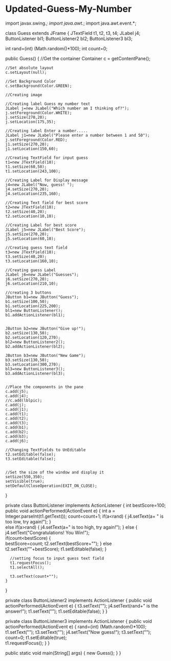 Updated-Guess-My-Number
=======================
import javax.swing.*;
import java.awt.*;
import java.awt.event.*;

class Guess extends JFrame { 
  JTextField t1, t2, t3, t4; 
  JLabel j4; 
  ButtonListener bl1; 
  ButtonListener2 bl2; 
  ButtonListener3 bl3;
  
  int rand=(int) (Math.random()*100); 
  int count=0;
  
  public Guess()
  {
    //Get the container
    Container c = getContentPane();
    
    //Set absolute layout        
    c.setLayout(null);   
    
    //Set Background Color
    c.setBackground(Color.GREEN); 
    
    //Creating image 
    
    //Creating label Guess my number text
    JLabel j=new JLabel("Which number am I thinking of?");
    j.setForeground(Color.WHITE);
    j.setSize(270,20);
    j.setLocation(175,35);
    
    //Creating label Enter a number..... 
    JLabel j1=new JLabel("Please enter a number between 1 and 50");
    j.setForeground(Color.RED);
    j1.setSize(270,20);
    j1.setLocation(150,60);
    
    //Creating TextField for input guess
    t1=new JTextField(10);
    t1.setSize(60,50);
    t1.setLocation(243,100);
    
    //Creating Label for Display message        
    j4=new JLabel("Now, guess! ");
    j4.setSize(270,20);
    j4.setLocation(235,160);
    
    //Creating Text field for best score
    t2=new JTextField(10);
    t2.setSize(40,20);
    t2.setLocation(10,10);        
    
    //Creating Label for best score
    JLabel j5=new JLabel("Best Score");
    j5.setSize(270,20);
    j5.setLocation(60,10);
    
    //Creating guess text field
    t3=new JTextField(10);
    t3.setSize(40,20);
    t3.setLocation(160,10);
    
    //Creating guess Label
    JLabel j6=new JLabel("Guesses");
    j6.setSize(270,20);
    j6.setLocation(210,10);
    
    //creating 3 buttons
    JButton b1=new JButton("Guess");
    b1.setSize(100,50);
    b1.setLocation(225,200);
    bl1=new ButtonListener();        
    b1.addActionListener(bl1);
    
    
    JButton b2=new JButton("Give up!");
    b2.setSize(130,50);
    b2.setLocation(120,270);
    bl2=new ButtonListener2();
    b2.addActionListener(bl2);        
    
    JButton b3=new JButton("New Game");    
    b3.setSize(130,50);
    b3.setLocation(300,270);    
    bl3=new ButtonListener3();        
    b3.addActionListener(bl3);
    
    
    //Place the components in the pane
    c.add(j5);    
    c.add(j4);    
    //c.add(lblpic);
    c.add(j);    
    c.add(j1);
    c.add(t1);
    c.add(t2);
    c.add(t3);
    c.add(b1);    
    c.add(b2);
    c.add(b3);        
    c.add(j6);     
    
    //Changing TextFields to UnEditable
    t2.setEditable(false);
    t3.setEditable(false);    
    
    
    //Set the size of the window and display it
    setSize(550,350);
    setVisible(true);
    setDefaultCloseOperation(EXIT_ON_CLOSE);
  }
  
  private class ButtonListener implements ActionListener
  {
    int bestScore=100;
    public void actionPerformed(ActionEvent e)
    {
      int a = Integer.parseInt(t1.getText());
      count=count+1;
      if(a<rand)
      {
        j4.setText(a+ " is too low, try again!");
      }    
      else if(a>rand)
      {
        j4.setText(a+" is too high, try again!");
      }
      else
      {
        j4.setText("Congratulations! You Win!");    
        if(count<bestScore)
        {    
          bestScore=count;
          t2.setText(bestScore+"");
        }
        else
          t2.setText(""+bestScore);
        t1.setEditable(false);
      }
      
      //setting focus to input guess text field
      t1.requestFocus();
      t1.selectAll();
      
      t3.setText(count+"");
    }
  }
  
  private class ButtonListener2 implements ActionListener
  {
    public void actionPerformed(ActionEvent e)
    {
      t3.setText("");
      j4.setText(rand+" is the answer!");
      t1.setText("");
      t1.setEditable(false);
    }
  }        
  
  private class ButtonListener3 implements ActionListener
  {
    public void actionPerformed(ActionEvent e)
    {
      rand=(int) (Math.random()*100);
      t1.setText("");
      t3.setText("");
      j4.setText("Now guess!");
      t3.setText("");
      count=0;
      t1.setEditable(true);    
      t1.requestFocus();
    }
  }
  
  public static void main(String[] args)
  {
    new Guess();
  }
}
